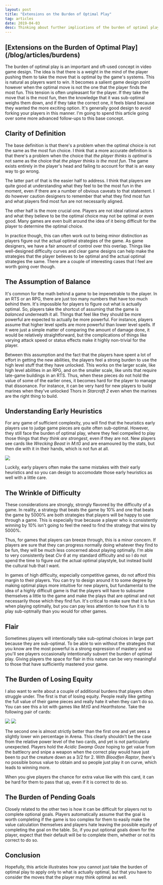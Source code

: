 ```yaml
---
layout: post
title: "Extensions on the Burden of Optimal Play"
tag: articles
date: 2019-04-03
desc: Thinking about further implications of the burden of optimal play
---
```

<h2>[Extensions on the Burden of Optimal Play](/blog/articles/burdens)</h2>

The burden of optimal play is an important and oft-used concept in video game design. The idea is that there is a weight in the mind of the player pushing them to take the move that is optimal by the game's systems. This is natural as players want to win. It becomes a salient game design point however when the optimal move is not the one that the player finds the most fun. This tension is often unpleasant for the player. If they take the move that is the most fun, then the knowledge that it was sub-optimal weighs them down, and if they take the correct one, it feels bland because they wanted the more exciting option. It's generally good design to avoid forking your players in this manner. I'm going to spend this article going over some more advanced follow-ups to this base concept.

## Clarity of Definition

The base definition is that there's a problem when the optimal choice is not the same as the most fun choice. I think that a more accurate definition is that there's a problem when the choice that *the player thinks is optimal* is not same as the choice that *the player thinks is the most fun*. The game exists entirely in the player's head and failing to account for that is an easy way to go wrong.


The latter part of that is the easier half to address. I think that players are quite good at understanding what they feel to be the most fun in the moment, even if there are a number of obvious caveats to that statement. I do however caution designers to remember that what they find most fun and what players find most fun are not necessarily aligned.


The other half is the more crucial one. Players are not ideal rational actors and what they believe to be the optimal choice may not be optimal or even good. Many games are even built around the idea of it being difficult for the player to determine the optimal choice.


In practice though, this can often work out to being minor distinction as players figure out the actual optimal strategies of the game. As game designers, we have a fair amount of control over this overlap. Things like well-designed difficulty curves and clear game designs can help make the strategies that the player believes to be optimal and the actual optimal strategies the same. There are a couple of interesting cases that I feel are worth going over though.

## The Assumption of Balance

It's common for the math behind a game to be impenetrable to the player. In an RTS or an RPG, there are just too many numbers that have too much behind them. It's impossible for players to figure out what is actually optimal. So, players take the shortcut of assuming that the game is *balanced* underneath it all. Things that feel like they should be more powerful are expected to actually be more powerful. For instance, players assume that higher level spells are more powerful than lower level spells. If it were just a simple matter of comparing the amount of damage done, it would be relatively straightforward, but the complications of things like varying attack speed or status effects make it highly non-trivial for the player.


Between this assumption and the fact that the players have spent a lot of effort in getting the new abilities, the players feel a strong burden to use the high level stuff that they have unlocked. This works on the larger scale, like high level abilities in an RPG, and on the smaller scale, like units that require late-game buildings in an RTS. Thus, when these pieces do not hold the value of some of the earlier ones, it becomes hard for the player to manage that dissonance. For instance, it can be very hard for new players to build marines when they've unlocked Thors in *Starcraft 2* even when the marines are the right thing to build.

## Understanding Early Heuristics

For any game of sufficient complexity, you will find that the heuristics early players use to judge game pieces are quite often sub-optimal. However, they still face the burden of optimal play, where they feel compelled to play those things that *they think are strongest*, even if they are not. New players see cards like *Wrecking Beast* in *M:tG* and are enamoured by the stats, but then die with it in their hands, which is not fun at all.

<img src="/blogImages/wreckingBeast.png" />

Luckily, early players often make the same mistakes with their early heuristics and so you can design to accomodate those early heuristics as well with a little care.

## The Wrinkle of Difficulty

These considerations are strongly, strongly flavored by the difficulty of a game. In reality, a strategy that beats the game by 10% and one that beats the game by 5000% are both strategies that players will be happy to use through a game. This is especially true because a player who is consistently winning by 10% isn't going to feel the need to find the strategy that wins by 5000%.


Thus, for games that players can breeze through, this is a minor concern. If players are sure that they can progress normally doing whatever they find to be fun, they will be much less concerned about playing optimally. I'm able to very consistently beat *Civ 6* at my standard difficulty and so I do not spend the time to figure out the actual optimal playstyle, but instead build the cultural hub that I want.


In games of high difficulty, especially competitive games, do not afford this margin to their players. You can try to design around it to some degree by making optimal plays more intuitive for new players, but fundamental to the idea of a highly difficult game is that the players will have to subsume themselves a little to the game and make the plays that are optimal and not necessarily those which they find fun. It's critical to make sure that it is fun when playing optimally, but you can pay less attention to how fun it is to play sub-optmally than you would for other games.

## Flair

Sometimes players will intentionally take sub-optimal choices in large part because they are sub-optimal. To be able to win without the strategies that you know are the most powerful is a strong expression of mastery and so you'll see players occasionally intentionally subvert the burden of optimal play. Giving players the space for flair in this nature can be very meaningful to those that have sufficiently mastered your game.

## The Burden of Losing Equity

I also want to write about a couple of additional burdens that players often struggle under. The first is that of losing equity. People really llike getting the full value of their game pieces and really hate it when they can't do so. You can see this a lot with games like *M:tG* and *Hearthstone*. Take the following pair of cards:

<img src="/blogImages/bloodfenRaptor.png" />
<img src="/blogImages/acidicSwampOoze.png" />

The second one is almost strictly better than the first one and yet sees a slightly lower win percentage in Arena. This clearly shouldn't be the case from the relative power level of the two cards, and yet is not particularly unexpected. Players hold the *Acidic Swamp Ooze* hoping to get value from the battlecry and snipe a weapon when the correct play would have just been to put the creature down as a 3/2 for 2. With *Bloodfen Raptor*, there's no possible bonus value to obtain and so people just play it on curve, which leads to winning more.


When you give players the chance for extra value like with this card, it can be hard for them to pass that up, even if it is correct to do so.

## The Burden of Pending Goals

Closely related to the other two is how it can be difficult for players not to complete optional goals. Players automatically assume that the goal is worth completing if the game is too complex for them to easily make the value calculation themselves and players hate leaving the possible equity of completing the goal on the table. So, if you put optional goals down for the player, expect that their default will be to complete them, whether or not its correct to do so.

## Conclusion

Hopefully, this article illustrates how you cannot just take the burden of optimal play to apply only to what is actually optimal, but that you have to consider the moves that the player may think optimal as well.



